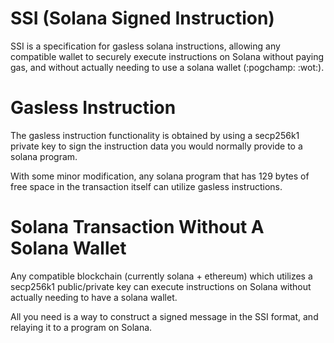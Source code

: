 # SSI (Solana Signed Instruction)

SSI is a specification for gasless solana instructions, allowing any compatible wallet to securely execute instructions on Solana without paying gas, and without actually needing to use a solana wallet (:pogchamp: :wot:).

# Gasless Instruction

The gasless instruction functionality is obtained by using a secp256k1 private key to sign the instruction data you would normally provide to a solana program. 

With some minor modification, any solana program that has 129 bytes of free space in the transaction itself can utilize gasless instructions. 

# Solana Transaction Without A Solana Wallet

Any compatible blockchain (currently solana + ethereum) which utilizes a secp256k1 public/private key can execute instructions on Solana without actually needing to have a solana wallet.

All you need is a way to construct a signed message in the SSI format, and relaying it to a program on Solana.